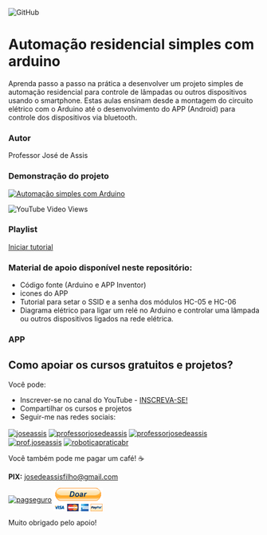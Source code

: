 ![GitHub](https://img.shields.io/github/license/professorjosedeassis/arduinolampada)

# Automação residencial simples com arduino
Aprenda passo a passo na prática a desenvolver um projeto simples de automação residencial para controle de lâmpadas ou outros dispositivos usando o smartphone.
Estas aulas ensinam desde a montagem do circuito elétrico com o Arduino até o desenvolvimento do APP (Android) para controle dos dispositivos via bluetooth.
### Autor
Professor José de Assis
### Demonstração do projeto
[![Automação simples com Arduino](https://img.youtube.com/vi/fl6T8_RROHw/0.jpg)](https://youtu.be/LPye23uA014 "Assistir no YouTube")

![YouTube Video Views](https://img.shields.io/youtube/views/LPye23uA014?style=social)
### Playlist
[Iniciar tutorial](https://www.youtube.com/playlist?list=PLbEOwbQR9lqyx55WVP8BtlHTZE3iOHdNJ)
### Material de apoio disponível neste repositório:
* Código fonte (Arduino e APP Inventor)
* icones do APP
* Tutorial para setar o SSID e a senha dos módulos HC-05 e HC-06
* Diagrama elétrico para ligar um relé no Arduino e controlar uma lâmpada ou outros dispositivos ligados na rede elétrica.
### APP

## Como apoiar os cursos gratuitos e projetos?
Você pode:
- Inscrever-se no canal do YouTube - [INSCREVA-SE!](https://www.youtube.com/c/RoboticapraticaBr/?sub_confirmation=1)
- Compartilhar os cursos e projetos
- Seguir-me nas redes sociais:
<p align="left">
<a href="https://twitter.com/joseassis" target="blank"><img align="center" src="https://raw.githubusercontent.com/rahuldkjain/github-profile-readme-generator/master/src/images/icons/Social/twitter.svg" alt="joseassis" height="30" width="40" /></a>
<a href="https://linkedin.com/in/professorjosedeassis" target="blank"><img align="center" src="https://raw.githubusercontent.com/rahuldkjain/github-profile-readme-generator/master/src/images/icons/Social/linked-in-alt.svg" alt="professorjosedeassis" height="30" width="40" /></a>
<a href="https://fb.com/professorjosedeassis" target="blank"><img align="center" src="https://raw.githubusercontent.com/rahuldkjain/github-profile-readme-generator/master/src/images/icons/Social/facebook.svg" alt="professorjosedeassis" height="30" width="40" /></a>
<a href="https://instagram.com/prof.joseassis" target="blank"><img align="center" src="https://raw.githubusercontent.com/rahuldkjain/github-profile-readme-generator/master/src/images/icons/Social/instagram.svg" alt="prof.joseassis" height="30" width="40" /></a>
<a href="https://www.youtube.com/c/roboticapraticabr" target="blank"><img align="center" src="https://raw.githubusercontent.com/rahuldkjain/github-profile-readme-generator/master/src/images/icons/Social/youtube.svg" alt="roboticapraticabr" height="30" width="40" /></a>
</p>

Você também pode me pagar um café! ☕

 **PIX:** josedeassisfilho@gmail.com
<p align="left">
<a href="https://pag.ae/bmn72Gn" target="blank"><img align="center" src="https://github.com/professorjosedeassis/joseassis/blob/main/img/pagseguro.gif?raw=true" alt="pagseguro" /></a>
<a href="https://www.paypal.com/donate?business=SGD8GH9PHZFY4&item_name=Professor+Jos%C3%A9+de+Assis&currency_code=BRL" target="blank"><img align="center" src="https://github.com/professorjosedeassis/joseassis/blob/main/img/paypal.gif?raw=true" alt="paypal" /></a>
</p>

Muito obrigado pelo apoio!
